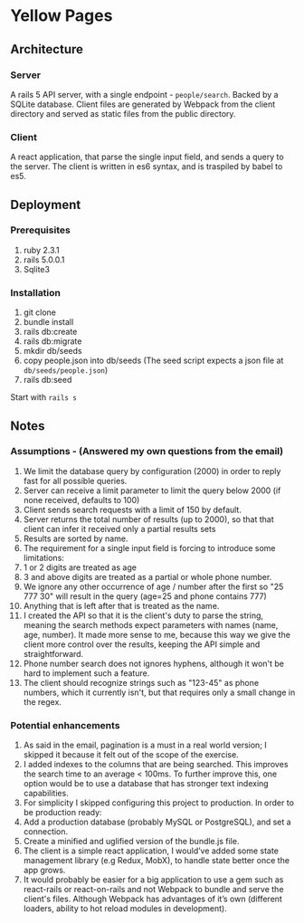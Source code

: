 # Yellow Pages
## Architecture
### Server
A rails 5 API server, with a single endpoint - `people/search`. Backed by a SQLite database.
Client files are generated by Webpack from the client directory and served as static files from the public directory.
### Client
A react application, that parse the single input field, and sends a query to the server.
The client is written in es6 syntax, and is traspiled by babel to es5.

## Deployment
### Prerequisites
1. ruby 2.3.1
2. rails 5.0.0.1
3. Sqlite3

### Installation
1. git clone
2. bundle install
3. rails db:create
4. rails db:migrate
5. mkdir db/seeds
6. copy people.json into db/seeds (The seed script expects a json file at `db/seeds/people.json`)
7. rails db:seed

Start with `rails s`

## Notes
### Assumptions - (Answered my own questions from the email)
1. We limit the database query by configuration (2000) in order to reply fast for all possible queries.
2. Server can receive a limit parameter to limit the query below 2000 (if none received, defaults to 100)
3. Client sends search requests with a limit of 150 by default.
4. Server returns the total number of results (up to 2000), so that that client can infer it received only a partial results sets
5. Results are sorted by name.
6. The requirement for a single input field is forcing to introduce some limitations:
  1. 1 or 2 digits are treated as age
  2. 3 and above digits are treated as a partial or whole phone number.
  3. We ignore any other occurrence of age / number after the first so "25 777 30" will result in the query (age=25 and phone contains 777)
  4. Anything that is left after that is treated as the name.
7. I created the API so that it is the client's duty to parse the string, meaning the search methods expect parameters with names (name, age, number). It made more sense to me, because this way we give the client more control over the results, keeping the API simple and straightforward.
8. Phone number search does not ignores hyphens, although it won't be hard to implement such a feature.
9. The client should recognize strings such as "123-45" as phone numbers, which it currently isn't, but that requires only a small change in the regex.

### Potential enhancements
1. As said in the email, pagination is a must in a real world version; I skipped it because it felt out of the scope of the exercise.
2. I added indexes to the columns that are being searched. This improves the search time to an average < 100ms. To further improve this, one option would be to use a database that has stronger text indexing capabilities.
3. For simplicity I skipped configuring this project to production. In order to be production ready:
  1. Add a production database (probably MySQL or PostgreSQL), and set a connection.
  2. Create a minified and uglified version of the bundle.js file.
5. The client is a simple react application, I would’ve added some state management library (e.g Redux, MobX), to handle state better once the app grows.
6. It would probably be easier for a big application to use a gem such as react-rails or react-on-rails and not Webpack to bundle and serve the client's files. Although Webpack has advantages of it’s own (different loaders, ability to hot reload modules in development).
